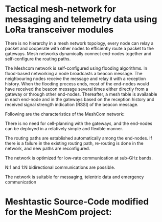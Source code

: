 # Tactical mesh-network for messaging and telemetry data using LoRa transceiver modules 
There is no hierarchy in a mesh network topology, every node can relay a packet and cooperate with other nodes to efficiently route a packet to the gateways. Mesh networks dynamically connect end-nodes together and self-configure the routing paths.

The Meshcom network is self-configured using flooding algorithms. In flood-based networking a node broadcasts a beacon message. The neighbouring nodes receive the message and relay it with a reception history. When the flooding process ends, most of the end-nodes would have received the beacon message several times either directly from a gateway or through other end-nodes. Thereafter, a mesh table is availaable in each end-node and in the gateways based on the reception history and received signal strength indication (RSSI) of the beacon message.

Following are the characteristics of the MeshCom network:

There is no need for cell-planning with the gateways, and the end-nodes can be deployed in a relatively simple and flexible manner.

The routing paths are established automatically among the end-nodes. If there is a failure in the existing routing path, re-routing is done in the network, and new paths are reconfigured.

The network is optimized for low-rate communication at sub-GHz bands.

N:1 and 1:N bidirectional communications are possible.

The network is suitable for messaging, telentric data and emergency communication


# Meshtastic Source-Code modified for the MeshCom project:


